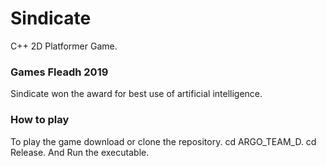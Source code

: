 # Sindicate
C++ 2D Platformer Game.

### Games Fleadh 2019 ###
Sindicate won the award for best use of artificial intelligence.

### How to play ###
To play the game download or clone the repository.
cd ARGO_TEAM_D.
cd Release.
And Run the executable.
